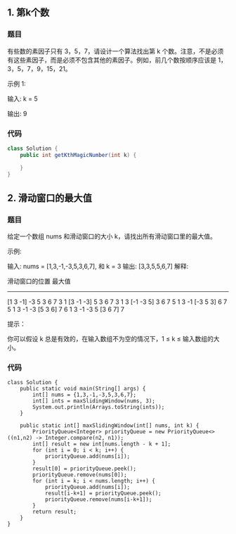 ## 1. 第k个数

### 题目

有些数的素因子只有 3，5，7，请设计一个算法找出第 k 个数。注意，不是必须有这些素因子，而是必须不包含其他的素因子。例如，前几个数按顺序应该是 1，3，5，7，9，15，21。

示例 1:

输入: k = 5

输出: 9

### 代码

``` java
class Solution {
    public int getKthMagicNumber(int k) {

    }
}
```

## 2. 滑动窗口的最大值

### 题目

给定一个数组 nums 和滑动窗口的大小 k，请找出所有滑动窗口里的最大值。

示例:

输入: nums = [1,3,-1,-3,5,3,6,7], 和 k = 3
输出: [3,3,5,5,6,7] 
解释: 

  滑动窗口的位置                最大值
---------------               -----
[1  3  -1] -3  5  3  6  7       3
 1 [3  -1  -3] 5  3  6  7       3
 1  3 [-1  -3  5] 3  6  7       5
 1  3  -1 [-3  5  3] 6  7       5
 1  3  -1  -3 [5  3  6] 7       6
 1  3  -1  -3  5 [3  6  7]      7


提示：

你可以假设 k 总是有效的，在输入数组不为空的情况下，1 ≤ k ≤ 输入数组的大小。

### 代码

``` ## 1. 反转链表
class Solution {
    public static void main(String[] args) {
        int[] nums = {1,3,-1,-3,5,3,6,7};
        int[] ints = maxSlidingWindow(nums, 3);
        System.out.println(Arrays.toString(ints));
    }

    public static int[] maxSlidingWindow(int[] nums, int k) {
        PriorityQueue<Integer> priorityQueue = new PriorityQueue<>((n1,n2) -> Integer.compare(n2, n1));
        int[] result = new int[nums.length - k + 1];
        for (int i = 0; i < k; i++) {
            priorityQueue.add(nums[i]);
        }
        result[0] = priorityQueue.peek();
        priorityQueue.remove(nums[0]);
        for (int i = k; i < nums.length; i++) {
            priorityQueue.add(nums[i]);
            result[i-k+1] = priorityQueue.peek();
            priorityQueue.remove(nums[i-k+1]);
        }
        return result;
    }
}
```

